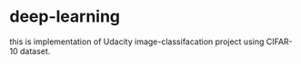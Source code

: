 # deep-learning

this is implementation of Udacity image-classifacation project using CIFAR-10 dataset.
